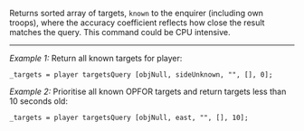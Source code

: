 Returns sorted array of targets, `known` to the enquirer (including own troops), where the accuracy coefficient reflects how close the result matches the query. This command could be CPU intensive.


---
*Example 1:*
Return all known targets for player:

```sqf
_targets = player targetsQuery [objNull, sideUnknown, "", [], 0];
```

*Example 2:*
Prioritise all known OPFOR targets and return targets less than 10 seconds old:

```sqf
_targets = player targetsQuery [objNull, east, "", [], 10];
```